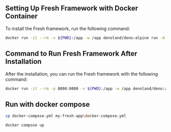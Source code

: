 
## Setting Up Fresh Framework with Docker Container

To install the Fresh framework, run the following command:

```bash
docker run -it --rm -v ${PWD}:/app -w /app denoland/deno:alpine run -A --unstable https://deno.land/x/fresh@1.6.8/init.ts my-fresh-app
```

## Command to Run Fresh Framework After Installation

After the installation, you can run the Fresh framework with the following command:

```bash
docker run -it --rm -p 8000:8000 -v ${PWD}:/app -w /app denoland/deno:alpine run -A --watch --unstable main.ts
```

## Run with docker compose

```bash
cp docker-compose.yml my-fresh-app\docker-compose.yml

docker compose up
```
